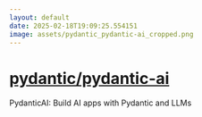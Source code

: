 ```yaml
---
layout: default
date: 2025-02-18T19:09:25.554151
image: assets/pydantic_pydantic-ai_cropped.png
---
```


# [pydantic/pydantic-ai](https://github.com/pydantic/pydantic-ai)

PydanticAI: Build AI apps with Pydantic and LLMs
